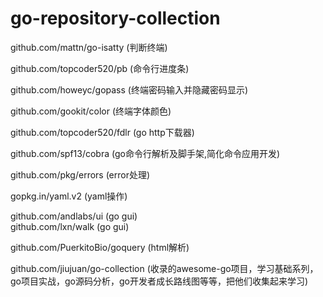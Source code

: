 # go-repository-collection
   
github.com/mattn/go-isatty (判断终端)    

github.com/topcoder520/pb  (命令行进度条)  

github.com/howeyc/gopass (终端密码输入并隐藏密码显示)    

github.com/gookit/color (终端字体颜色)

github.com/topcoder520/fdlr  (go http下载器)    

github.com/spf13/cobra  (go命令行解析及脚手架,简化命令应用开发)    

github.com/pkg/errors  (error处理)    

gopkg.in/yaml.v2 (yaml操作)    

github.com/andlabs/ui  (go gui)      
github.com/lxn/walk  (go gui)     

github.com/PuerkitoBio/goquery (html解析)    

github.com/jiujuan/go-collection (收录的awesome-go项目，学习基础系列，go项目实战，go源码分析，go开发者成长路线图等等，把他们收集起来学习)
